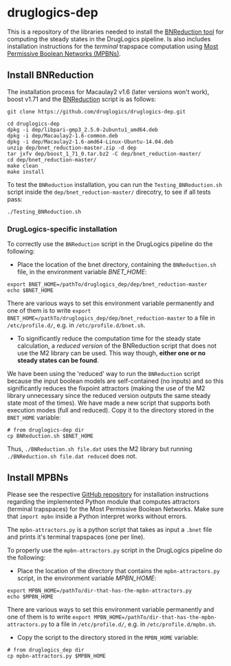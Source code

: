 # druglogics-dep

This is a repository of the libraries needed to install the [BNReduction tool](https://github.com/alanavc/BNReduction) for computing the steady states in the DrugLogics pipeline.
 Is also includes installation instructions for the *terminal* trapspace computation using [Most Permissive Boolean Networks (MPBNs)](https://github.com/pauleve/mpbn).

## Install BNReduction

The installation process for Macaulay2 v1.6 (later versions won't work), boost v1.71 and the [BNReduction](https://github.com/druglogics/druglogics-dep/blob/master/BNReduction.sh) script is as follows:

```
git clone https://github.com/druglogics/druglogics-dep.git

cd druglogics-dep
dpkg -i dep/libpari-gmp3_2.5.0-2ubuntu1_amd64.deb
dpkg -i dep/Macaulay2-1.6-common.deb
dpkg -i dep/Macaulay2-1.6-amd64-Linux-Ubuntu-14.04.deb
unzip dep/bnet_reduction-master.zip -d dep
tar jxfv dep/boost_1_71_0.tar.bz2 -C dep/bnet_reduction-master/
cd dep/bnet_reduction-master/
make clean
make install
```

To test the `BNReduction` installation, you can run the `Testing_BNReduction.sh` script inside the `dep/bnet_reduction-master/` direcotry, to see if all tests pass:

```
./Testing_BNReduction.sh
```

### DrugLogics-specific installation

To correctly use the `BNReduction` script in the DrugLogics pipeline do the following:

- Place the location of the bnet directory, containing the `BNReduction.sh` file, in the environment variable *BNET_HOME*:

```
export BNET_HOME=/pathTo/druglogics_dep/dep/bnet_reduction-master
echo $BNET_HOME
```

There are various ways to set this environment variable permanently and one of them is to write `export BNET_HOME=/pathTo/druglogics_dep/dep/bnet_reduction-master` to a file in `/etc/profile.d/`, e.g. in `/etc/profile.d/bnet.sh`.

- To significantly reduce the computation time for the steady state calculation, a *reduced version* of the BNReduction script that does not use the M2 library can be used.
This way though, **either one or no steady states can be found**.
 
We have been using the 'reduced' way to run the `BNReduction` script because the input boolean models are self-contained (no inputs) and so this significantly reduces the fixpoint attractors (making the use of the M2 library unnecessary since the reduced version outputs the same steady state most of the times). 
We have made a new script that supports both execution modes (full and reduced).
Copy it to the directory stored in the `BNET_HOME` variable:

```
# from druglogics-dep dir
cp BNReduction.sh $BNET_HOME
```

Thus, `./BNReduction.sh file.dat` uses the M2 library but running `./BNReduction.sh file.dat reduced` does not.

## Install MPBNs

Please see the respective [GitHub repository](https://github.com/pauleve/mpbn) for installation instructions regarding the implemented Python module that computes attractors (terminal trapspaces) for the Most Permissive Boolean Networks.
Make sure that `import mpbn` inside a Python interpret works without errors.

The `mpbn-attractors.py` is a python script that takes as input a `.bnet` file and prints it's terminal trapspaces (one per line).

To properly use the `mpbn-attractors.py` script in the DrugLogics pipeline do the following:

- Place the location of the directory that contains the `mpbn-attractors.py` script, in the environment variable *MPBN_HOME*:

```
export MPBN_HOME=/pathTo/dir-that-has-the-mpbn-attractors.py
echo $MPBN_HOME
```

There are various ways to set this environment variable permanently and one of them is to write `export MPBN_HOME=/pathTo/dir-that-has-the-mpbn-attractors.py` to a file in `/etc/profile.d/`, e.g. in `/etc/profile.d/mpbn.sh`.

- Copy the script to the directory stored in the `MPBN_HOME` variable: 

```
# from druglogics_dep dir
cp mpbn-attractors.py $MPBN_HOME
```
